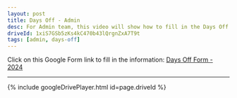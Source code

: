 ```yaml
---
layout: post
title: Days Off - Admin
desc: For Admin team, this video will show how to fill in the Days Off Form.
driveId: 1xiS7GSb5zKs4kC470b43lQrgnZxA7T9t
tags: [admin, days-off]
---
```


Click on this Google Form link to fill in the information:
[Days Off Form - 2024](https://forms.gle/RUWMHSHtihqXADeP7)
<hr>
{% include googleDrivePlayer.html id=page.driveId %}
